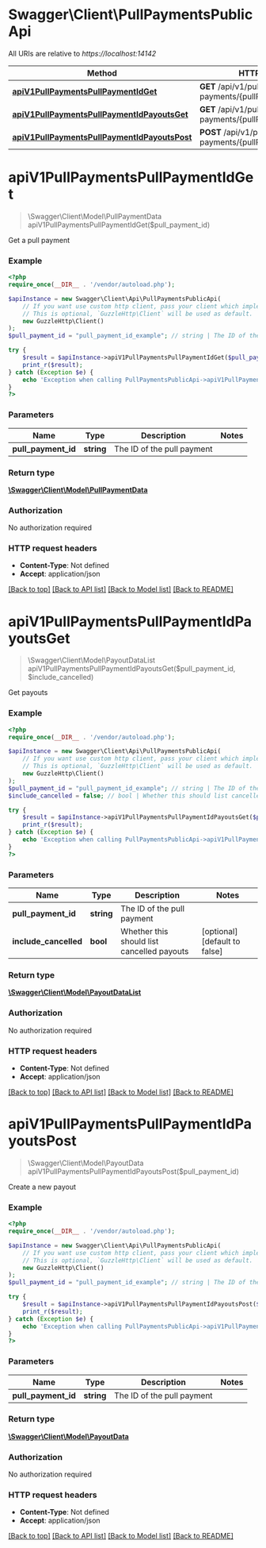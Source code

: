 # Swagger\Client\PullPaymentsPublicApi

All URIs are relative to *https://localhost:14142*

Method | HTTP request | Description
------------- | ------------- | -------------
[**apiV1PullPaymentsPullPaymentIdGet**](PullPaymentsPublicApi.md#apiv1pullpaymentspullpaymentidget) | **GET** /api/v1/pull-payments/{pullPaymentId} | 
[**apiV1PullPaymentsPullPaymentIdPayoutsGet**](PullPaymentsPublicApi.md#apiv1pullpaymentspullpaymentidpayoutsget) | **GET** /api/v1/pull-payments/{pullPaymentId}/payouts | 
[**apiV1PullPaymentsPullPaymentIdPayoutsPost**](PullPaymentsPublicApi.md#apiv1pullpaymentspullpaymentidpayoutspost) | **POST** /api/v1/pull-payments/{pullPaymentId}/payouts | 

# **apiV1PullPaymentsPullPaymentIdGet**
> \Swagger\Client\Model\PullPaymentData apiV1PullPaymentsPullPaymentIdGet($pull_payment_id)



Get a pull payment

### Example
```php
<?php
require_once(__DIR__ . '/vendor/autoload.php');

$apiInstance = new Swagger\Client\Api\PullPaymentsPublicApi(
    // If you want use custom http client, pass your client which implements `GuzzleHttp\ClientInterface`.
    // This is optional, `GuzzleHttp\Client` will be used as default.
    new GuzzleHttp\Client()
);
$pull_payment_id = "pull_payment_id_example"; // string | The ID of the pull payment

try {
    $result = $apiInstance->apiV1PullPaymentsPullPaymentIdGet($pull_payment_id);
    print_r($result);
} catch (Exception $e) {
    echo 'Exception when calling PullPaymentsPublicApi->apiV1PullPaymentsPullPaymentIdGet: ', $e->getMessage(), PHP_EOL;
}
?>
```

### Parameters

Name | Type | Description  | Notes
------------- | ------------- | ------------- | -------------
 **pull_payment_id** | **string**| The ID of the pull payment |

### Return type

[**\Swagger\Client\Model\PullPaymentData**](../Model/PullPaymentData.md)

### Authorization

No authorization required

### HTTP request headers

 - **Content-Type**: Not defined
 - **Accept**: application/json

[[Back to top]](#) [[Back to API list]](../../README.md#documentation-for-api-endpoints) [[Back to Model list]](../../README.md#documentation-for-models) [[Back to README]](../../README.md)

# **apiV1PullPaymentsPullPaymentIdPayoutsGet**
> \Swagger\Client\Model\PayoutDataList apiV1PullPaymentsPullPaymentIdPayoutsGet($pull_payment_id, $include_cancelled)



Get payouts

### Example
```php
<?php
require_once(__DIR__ . '/vendor/autoload.php');

$apiInstance = new Swagger\Client\Api\PullPaymentsPublicApi(
    // If you want use custom http client, pass your client which implements `GuzzleHttp\ClientInterface`.
    // This is optional, `GuzzleHttp\Client` will be used as default.
    new GuzzleHttp\Client()
);
$pull_payment_id = "pull_payment_id_example"; // string | The ID of the pull payment
$include_cancelled = false; // bool | Whether this should list cancelled payouts

try {
    $result = $apiInstance->apiV1PullPaymentsPullPaymentIdPayoutsGet($pull_payment_id, $include_cancelled);
    print_r($result);
} catch (Exception $e) {
    echo 'Exception when calling PullPaymentsPublicApi->apiV1PullPaymentsPullPaymentIdPayoutsGet: ', $e->getMessage(), PHP_EOL;
}
?>
```

### Parameters

Name | Type | Description  | Notes
------------- | ------------- | ------------- | -------------
 **pull_payment_id** | **string**| The ID of the pull payment |
 **include_cancelled** | **bool**| Whether this should list cancelled payouts | [optional] [default to false]

### Return type

[**\Swagger\Client\Model\PayoutDataList**](../Model/PayoutDataList.md)

### Authorization

No authorization required

### HTTP request headers

 - **Content-Type**: Not defined
 - **Accept**: application/json

[[Back to top]](#) [[Back to API list]](../../README.md#documentation-for-api-endpoints) [[Back to Model list]](../../README.md#documentation-for-models) [[Back to README]](../../README.md)

# **apiV1PullPaymentsPullPaymentIdPayoutsPost**
> \Swagger\Client\Model\PayoutData apiV1PullPaymentsPullPaymentIdPayoutsPost($pull_payment_id)



Create a new payout

### Example
```php
<?php
require_once(__DIR__ . '/vendor/autoload.php');

$apiInstance = new Swagger\Client\Api\PullPaymentsPublicApi(
    // If you want use custom http client, pass your client which implements `GuzzleHttp\ClientInterface`.
    // This is optional, `GuzzleHttp\Client` will be used as default.
    new GuzzleHttp\Client()
);
$pull_payment_id = "pull_payment_id_example"; // string | The ID of the pull payment

try {
    $result = $apiInstance->apiV1PullPaymentsPullPaymentIdPayoutsPost($pull_payment_id);
    print_r($result);
} catch (Exception $e) {
    echo 'Exception when calling PullPaymentsPublicApi->apiV1PullPaymentsPullPaymentIdPayoutsPost: ', $e->getMessage(), PHP_EOL;
}
?>
```

### Parameters

Name | Type | Description  | Notes
------------- | ------------- | ------------- | -------------
 **pull_payment_id** | **string**| The ID of the pull payment |

### Return type

[**\Swagger\Client\Model\PayoutData**](../Model/PayoutData.md)

### Authorization

No authorization required

### HTTP request headers

 - **Content-Type**: Not defined
 - **Accept**: application/json

[[Back to top]](#) [[Back to API list]](../../README.md#documentation-for-api-endpoints) [[Back to Model list]](../../README.md#documentation-for-models) [[Back to README]](../../README.md)

